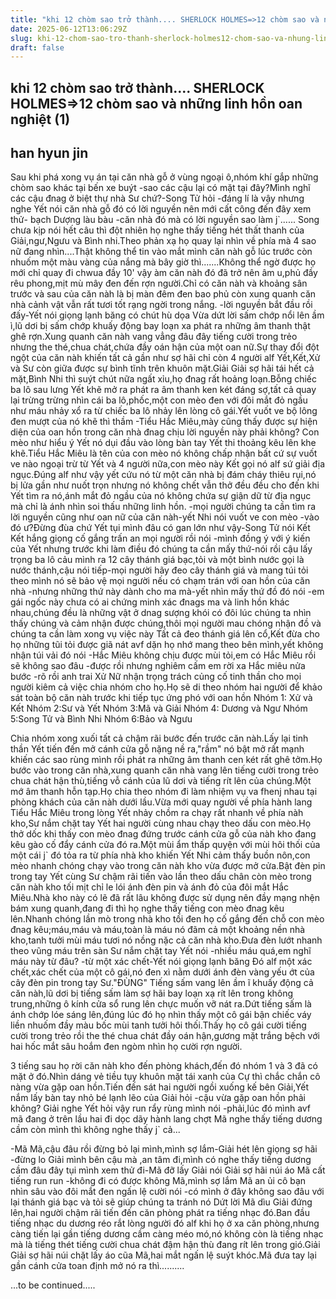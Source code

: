```yaml
---
title: "khi 12 chòm sao trở thành.... SHERLOCK HOLMES=>12 chòm sao và những linh hồn oan nghiệt (1)"
date: 2025-06-12T13:06:29Z
slug: khi-12-chom-sao-tro-thanh-sherlock-holmes12-chom-sao-va-nhung-linh-hon-oan-nghiet-1
draft: false
---
```


## khi 12 chòm sao trở thành.... SHERLOCK HOLMES=>12 chòm sao và những linh hồn oan nghiệt (1)

## han hyun jin

Sau khi phá xong vụ án tại căn nhà gỗ ở vùng ngoại ô,nhóm khí gắp những chòm sao khác tại bến xe buýt
-sao các cậu lại có mặt tại đây?Mình nghĩ các cậu đnag ở biệt thự nhà Sư chứ?-Song Tử hỏi
-đáng lí là vậy nhưng nghe Yết nói căn nhà gỗ đó có lời nguyền nên mới cất công đến đây xem thử- bạch Dượng làu bàu
-căn nhà đó mà có lời nguyền sao làm j`......
Song chưa kịp nói hết câu thì đột nhiên họ nghe thấy tiếng hét thất thanh của Giải,ngư,Ngưu và Bình nhi.Theo phản xạ họ quay lại nhìn về phía mà 4 sao nữ đang nhìn....Thật không thể tin vào mắt mình căn nàh gỗ lúc trước còn nhuốm một màu vàng của nắng mà bây giờ thì.......Không thể ngờ được họ mới chỉ quay đi chwua đầy 10' vậy àm căn nàh đó đã trở nên âm u,phủ đầy rêu phong,mịt mù mây đen đến rợn người.Chỉ có căn nàh và khoảng sân trước và sau của căn nàh là bị màn đêm đen bao phủ còn xung quanh căn nhà cảnh vật vẫn rất tươi tốt rạng ngời trong nắng.
-lời nguyền bắt đầu rồi đấy-Yết nói giọng lạnh băng có chút hù dọa
Vừa dứt lời sấm chớp nổi lên ầm ì,lũ dơi bị sấm chớp khuấy động bay loạn xa phát ra những âm thanh thật ghê rợn.Xung quanh căn nàh vang vẳng đâu đây tiếng cười trong trẻo nhưng the thé,chua chát,chứa đầy oán hận của một oan nữ.Sự thay đổi đột ngột của căn nàh khiến tất cả gần như sợ hãi chỉ còn 4 người alf Yết,Kết,Xử và Sư còn giữa được sự bình tĩnh trên khuôn mặt.Giải Giải sợ hãi tái hết cả mặt,Bình Nhi thì suýt chút nữa ngất xỉu,họ đnag rất hoảng loạn.Bỗng chiếc ba lô sau lưng Yết khẽ mở ra phát ra âm thanh ken két đáng sợ,tất cả quay lại trừng trừng nhìn cái ba lô,phốc,một con mèo đen với đôi mắt đỏ ngầu như máu nhảy xổ ra từ chiếc ba lô nhảy lên lòng cô gái.Yết vuốt ve bộ lông đen mượt của nó khẽ thì thầm
-Tiểu Hắc Miêu,mày cũng thấy được sự hiện diện của oan hồn trong căn nhà đnag chịu lời nguyền này phải không?
Con mèo như hiểu ý Yết nó dụi đầu vào lòng bàn tay Yết thi thoảng kêu lên khe khẽ.Tiểu Hắc Miêu là tên của con mèo nó không chấp nhận bất cứ sự vuốt ve nào ngoại trừ từ Yết và 4 người nữa,con mèo này Kết gọi nó alf sứ giải địa ngục.Đúng alf như vậy yết cứu nó từ một căn nhà bị đám cháy thiêu rụi,nó bị lửa gần như nuốt trọn nhưng nó không chết vẫn thở đều đều cho đến khi Yết tìm ra nó,ánh mắt đỏ ngầu của nó không chứa sự giận dữ từ địa ngục mà chỉ là ánh nhìn soi thấu những linh hồn.
-mọi người chúng ta cần tìm ra lời nguyền cũng như oan nữ của căn nàh-yết Nhi nói vuốt ve con mèo
-vào đó ư?Đừng đùa chứ Yết tụi mình đâu có gan lớn như vậy-Song Tử nói
Kết Kết hắng giọng cố gắng trấn an mọi người rồi nói
-mình đồng ý với ý kiến của Yết nhưng trước khi làm điều đó chúng ta cần mấy thứ-nói rồi cậu lấy trọng ba lô cảu mình ra 12 cây thánh giá bạc,tỏi và một bình nước gọi là nước thánh,cậu nói tiếp-mọi người hãy đeo cây thánh giá và mang túi tỏi theo mình nó sẽ bảo vệ mọi người nếu có chạm trán với oan hồn của căn nhà
-nhưng những thứ này dành cho ma mà-yết nhìn mấy thứ đồ đó nói
-em gái ngốc này chưa có ai chứng minh xác đnags ma và linh hồn khác nhau,chúng đều là những vật ở dnag sượng khói có đôi lúc chúng ta nhìn thấy chúng và cảm nhận được chúng,thôi mọi người mau chóng nhận đồ và chúng ta cần làm xong vụ việc này
Tất cả đeo thánh giá lên cổ,Kết đừa cho họ những tũi tỏi được giã nát avf dặn họ nhớ mang theo bên mình,yết không nhận túi vải đó nói
-Hắc Miêu không chịu được mùi tỏi,em có Hắc Miêu rồi sẽ không sao đâu
-được rồi nhưng nghiêm cấm em rời xa Hắc miêu nửa bước
-rõ rồi anh trai
Xử Nữ nhận trọng trách củng cố tinh thần cho mọi người kiêm cả việc chia nhóm cho họ.Họ sẽ di theo nhóm hai người để khảo sát toàn bộ căn nàh trước khi tiếp tục ứng phó với oan hồn
Nhóm 1: Xử và Kết
Nhóm 2:Sư và Yết
Nhóm 3:Mã và Giải
Nhóm 4: Dương và Ngư
Nhóm 5:Song Tử và Bình Nhi
Nhóm 6:Bảo và Ngưu
 
Chia nhóm xong xuối tất cả chậm rãi bước đến trước căn nàh.Lấy lại tinh thần Yết tiến đến mở cánh cửa gỗ nặng nề ra,"rầm" nó bật mở rất mạnh khiến các sao rùng mình rồi phát ra những âm thanh cen két rất ghê tởm.Họ bước vào trong căn nhà,xung quanh căn nhà vang lên tiếng cười trong trẻo chua chát hận thù,tiếng vỗ cánh của lũ dơi và tiếng rít lên của chúng.Một mớ âm thanh hỗn tạp.Họ chia theo nhóm đi làm nhiệm vụ va fhenj nhau tại phòng khách của căn nàh dưới lầu.Vừa mới quay người về phía hành lang Tiểu Hắc Miêu trong lòng Yết nhảy chồm ra chạy rất nhanh về phía nàh kho,Sư nắm chặt tay Yết hai người cùng nhau chạy theo dấu con mèo.Họ thở dốc khi thấy con mèo đnag đứng trước cánh cửa gỗ của nàh kho đang kêu gào cố đẩy cánh cửa đó ra.Một mùi ẩm thấp quyện với mùi hôi thối của một cái j` đó tỏa ra từ phía nhà kho khiến Yết Nhi cảm thấy buồn nôn,con mèo nhanh chóng chạy vào trong căn nàh kho vừa được mở cửa.Bật đèn pin trong tay Yết cùng Sư chậm rãi tiến vào lần theo dấu chân còn mèo trong căn nàh kho tối mịt chỉ le lói ánh đèn pin và ánh đỏ của đôi mắt Hắc Miêu.Nhà kho này có lẽ đã rất lâu không được sử dụng nên đầy mạng nhện bám xung quanh,đang đi thì họ nghe thấy tiếng con mèo đnag kêu lên.Nhanh chóng lần mò trong nhà kho tối đen họ cố gắng đến chỗ con mèo đnag kêu;máu,máu và máu,toàn là máu nó đãm cả một khoảng nền nhà kho,tanh tưởi mùi máu tươi nó nồng nặc cả căn nhà kho.Đưa đèn lướt nhanh theo vũng máu trên sàn Sư nắm chặt tay Yết nói
-nhiều máu quá,em nghĩ máu này từ đâu?
-từ một xác chết-Yết nói giọng lạnh băng
Đó alf một xác chết,xác chết của một cô gái,nó đen xì nằm dưới ánh đèn vàng yếu ớt của cây đèn pin trong tay Sư."ĐÙNG" Tiếng sấm vang lên ầm ĩ khuấy động cả căn nàh,lũ dơi bị tiếng sấm làm sợ hãi bay loạn xạ rít lên trong không trung,những ô kính cửa sổ rung lên chực muốn vỡ nát ra.Dứt tiếng sấm là ánh chớp lóe sáng lên,đúng lúc đó họ nhìn thấy một cô gái bận chiếc váy liền nhuốm đầy màu bốc mùi tanh tưởi hôi thối.Thấy họ cô gái cười tiếng cười trong trẻo rồi the thé chua chát đầy oán hận,gương mặt trắng bệch với hai hốc mắt sâu hoắm đen ngòm nhìn họ cười rợn người.
 
3 tiếng sau họ rời căn nàh kho đến phòng khách,đến đó nhóm 1 và 3 đã có mặt ở đó.Nhìn dáng vẻ tiều tụy khuôn mặt tái xanh của Cự thì chắc chắn cô nàng vừa gặp oan hồn.Tiến đến sát hai người ngồi xuống kế bên Giải,Yết nắm lấy bàn tay nhỏ bé lạnh lẽo của Giải hỏi
-cậu vừa gặp oan hồn phải không?
Giải nghe Yết hỏi vậy run rẩy rùng mình nói
-phải,lúc đó mình avf mã đang ở trên lầu hai đi dọc dãy hành lang chợt Mã nghe thấy tiếng dương cầm còn mình thì không nghe thấy j` cả...
 
-Mã Mã,cậu đâu rồi đừng bỏ lại mình,mình sợ lắm-Giải hét lên giọng sợ hãi
-đừng lo Giải mình bên cậu mà ,an tâm đi,mình có nghe thấy tiếng dương cầm đâu đây tụi mình xem thử đi-Mã đỡ lấy Giải nói
Giải sợ hãi núi áo Mã cất tiếng run run -không đi có được không Mã,mình sợ lắm
Mã an ủi cô bạn nhìn sâu vào đôi mắt đen ngấn lệ cười nói -có mình ở đây không sao đâu với lại thánh giá bạc và tỏi sẽ giúp chúng ta tránh nó
Dứt lời Mã dìu Giải đứng lên,hai người chậm rãi tiến đến căn phòng phát ra tiếng nhạc đó.Ban đầu tiếng nhạc du dương réo rắt lòng người đó alf khi họ ở xa căn phòng,nhưng càng tiến lại gần tiếng dương cầm càng méo mó,nó không còn là tiếng nhạc mà là tiếng thét tiếng cười chua chát đậm hận thù đang rít lên trong gió.Giải Giải sợ hãi núi chặt lấy áo cũa Mã,hai mắt ngấn lệ suýt khóc.Mã đưa tay lại gần cánh cửa toan định mở nó ra thì..........
 
...to be continued.....